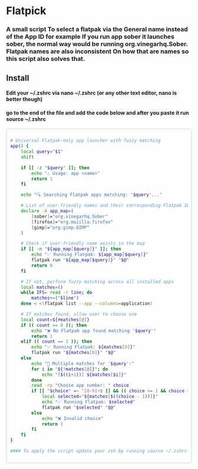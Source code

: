 # Flatpick

### A small script To select a flatpak via the General name instead of the App ID for example If you run app sober it launches sober, the normal way would be running org.vinegarhq.Sober. Flatpak names are also inconsistent On how that are names so this script also solves that.

## Install

#### Edit your ~/.zshrc via nano  ~/.zshrc  (or any other text editor, nano is better though)
#### go to the end of the file and add the code below and after you paste it run source ~/.zshrc      
<div style="border: 1px solid #ccc; padding: 10px; border-radius: 5px;">

```bash
# Universal Flatpak-only app launcher with fuzzy matching
app() {
    local query="$1"
    shift

    if [[ -z "$query" ]]; then
        echo "⚠️ Usage: app <name>"
        return 1
    fi

    echo "🔍 Searching Flatpak apps matching: '$query'..."

    # List of user-friendly names and their corresponding Flatpak IDs
    declare -A app_map=(
        [sober]="org.vinegarhq.Sober"
        [firefox]="org.mozilla.firefox"
        [gimp]="org.gimp.GIMP"
    )

    # Check if user-friendly name exists in the map
    if [[ -n "${app_map[$query]}" ]]; then
        echo "✅ Running Flatpak: ${app_map[$query]}"
        flatpak run "${app_map[$query]}" "$@"
        return 0
    fi

    # If not, perform fuzzy matching across all installed apps
    local matches=()
    while IFS= read -r line; do
        matches+=("$line")
    done < <(flatpak list --app --columns=application)

    # If matches found, allow user to choose one
    local count=${#matches[@]}
    if (( count == 0 )); then
        echo "❌ No Flatpak app found matching '$query'"
        return 1
    elif (( count == 1 )); then
        echo "✅ Running Flatpak: ${matches[0]}"
        flatpak run "${matches[0]}" "$@"
    else
        echo "🚨 Multiple matches for '$query':"
        for i in "${!matches[@]}"; do
            echo "[$((i+1))] ${matches[$i]}"
        done
        read -rp "Choose app number: " choice
        if [[ "$choice" =~ ^[0-9]+$ ]] && (( choice >= 1 && choice <= count )); then
            local selected="${matches[$((choice - 1))]}"
            echo "✅ Running Flatpak: $selected"
            flatpak run "$selected" "$@"
        else
            echo "❌ Invalid choice"
            return 1
        fi
    fi
}

#### To apply the script update your zsh by running source ~/.zshrc      

